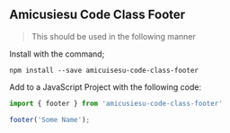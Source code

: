## Amicusiesu Code Class Footer

>This should be used in the following manner

Install with the command;

```
npm install --save amicuisesu-code-class-footer
```

Add to a JavaScript Project with the following code:

```javascript
import { footer } from 'amicusiesu-code-class-footer'

footer('Some Name');
```